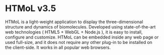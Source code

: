 # HTMoL v3.5

HTMoL is a light-weight application to display the three-dimensional structure and dynamics of biomolecules. Developed using state-of-the-art web technologies ( HTML5 + WebGL + Node.js ), it is easy to install, configure and customize. HTMoL can be embedded inside any web page or used full-size, and it does not require any other plug-in to be installed on the client-side. It works in all popular web browsers.
